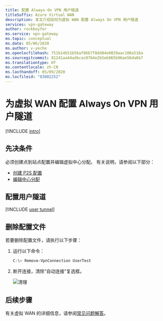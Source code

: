 ```yaml
---
title: 配置 Always-On VPN 用户隧道
titleSuffix: Azure Virtual WAN
description: 本文介绍如何为虚拟 WAN 配置 Always On VPN 用户隧道
services: vpn-gateway
author: rockboyfor
ms.service: vpn-gateway
ms.topic: conceptual
ms.date: 05/06/2020
ms.author: v-yeche
ms.openlocfilehash: 751b14b51b5baf86b7f8dd84e0029aac100a516a
ms.sourcegitcommit: 81241aa44adbcac0764e2b5eb865b96ae56da6b7
ms.translationtype: HT
ms.contentlocale: zh-CN
ms.lasthandoff: 05/09/2020
ms.locfileid: "83002252"
---
```

<!--Verified successfully on VPN-->
# <a name="configure-an-always-on-vpn-user-tunnel-for-virtual-wan"></a>为虚拟 WAN 配置 Always On VPN 用户隧道

[!INCLUDE [intro](../../includes/vpn-gateway-vwan-always-on-intro.md)]

## <a name="prerequisites"></a>先决条件

必须创建点到站点配置并编辑虚拟中心分配。 有关说明，请参阅以下部分：

* [创建 P2S 配置](virtual-wan-point-to-site-portal.md#p2sconfig)
* [编辑中心分配](virtual-wan-point-to-site-portal.md#edit)

## <a name="configure-a-user-tunnel"></a>配置用户隧道

[!INCLUDE [user tunnel](../../includes/vpn-gateway-vwan-always-on-user.md)]

## <a name="to-remove-a-profile"></a>删除配置文件

若要删除配置文件，请执行以下步骤：

1. 运行以下命令：

    ```powershell
    C:\> Remove-VpnConnection UserTest  
    ```

1. 断开连接，清除“自动连接”复选框。 

    ![清理](./media/howto-always-on-user-tunnel/disconnect.jpg)

## <a name="next-steps"></a>后续步骤

有关虚拟 WAN 的详细信息，请参阅[常见问题解答](virtual-wan-faq.md)。


<!-- Update_Description: new article about howto always on user tunnel -->
<!--NEW.date: 05/06/2020-->